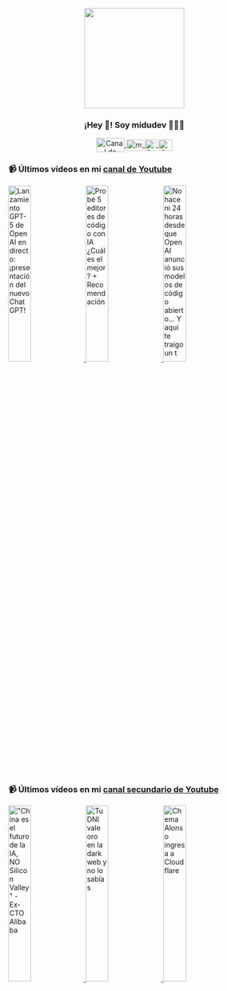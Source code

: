 <p align="center" width="300">
   <img align="center" width="200" src="https://user-images.githubusercontent.com/1561955/106762302-fda9de00-6635-11eb-99be-3ef744e60c0e.png" />
   <h3 align="center">¡Hey 👋! Soy midudev 👨🏻‍💻</h3>
</p>

<p align="center">
   <a href="https://twitch.tv/midudev" target="blank">
    <img align="center" src="https://upload.wikimedia.org/wikipedia/commons/c/ce/Twitch_logo_2019.svg" alt="Canal de Twitch de midudev" height="28px" width="56px" />
  </a>
  <span style="width: 8px;"> </span>
   <a href="https://youtube.com/midudev" target="blank">
    <img align="center" src="https://upload.wikimedia.org/wikipedia/commons/0/09/YouTube_full-color_icon_%282017%29.svg" alt="midudev" height="23px" width="33px" />
  </a>
  <span style="width: 8px;"> </span>
  <a href="https://instagram.com/midu.dev" target="blank">
    <img align="center" src="https://upload.wikimedia.org/wikipedia/commons/e/e7/Instagram_logo_2016.svg" alt="Canal de Instagram de midu.dev" height="23px" width="23px" />
  </a>
  <span style="width: 8px;"> </span>
  <a href="https://twitter.com/midudev" target="blank">
    <img align="center" src="https://upload.wikimedia.org/wikipedia/commons/thumb/6/6f/Logo_of_Twitter.svg/2491px-Logo_of_Twitter.svg.png" alt="Canal de Twitter de midudev" height="23px" width="28px" />
  </a>
</p>

### 📹 Últimos vídeos en mi [canal de Youtube](https://youtube.com/midudev?sub_confirmation=1)

<a href='https://youtu.be/y15Ws-udeU8' target='_blank'>
  <img width='30%' src='https://img.youtube.com/vi/y15Ws-udeU8/mqdefault.jpg' alt='Lanzamiento GPT-5 de OpenAI en directo: ¡presentación del nuevo ChatGPT!' />
</a>
<a href='https://youtu.be/TIo024XgX00' target='_blank'>
  <img width='30%' src='https://img.youtube.com/vi/TIo024XgX00/mqdefault.jpg' alt='Probé 5 editores de código con IA ¿Cuál es el mejor? + Recomendación' />
</a>
<a href='https://youtu.be/XtbtuytXtWk' target='_blank'>
  <img width='30%' src='https://img.youtube.com/vi/XtbtuytXtWk/mqdefault.jpg' alt='No hace ni 24 horas desde que OpenAI anunció sus modelos de código abierto...  Y aquí te traigo un t' />
</a>

### 📹 Últimos vídeos en mi [canal secundario de Youtube](https://youtube.com/midulive?sub_confirmation=1)

<a href='https://youtu.be/jZD4biuuf7I' target='_blank'>
  <img width='30%' src='https://img.youtube.com/vi/jZD4biuuf7I/mqdefault.jpg' alt='"China es el futuro de la IA, NO Silicon Valley" - Ex-CTO Alibaba' />
</a>
<a href='https://youtu.be/8D7ZLGjjvrU' target='_blank'>
  <img width='30%' src='https://img.youtube.com/vi/8D7ZLGjjvrU/mqdefault.jpg' alt='Tu DNI vale oro en la dark web y no lo sabías' />
</a>
<a href='https://youtu.be/VAWVPYspm5s' target='_blank'>
  <img width='30%' src='https://img.youtube.com/vi/VAWVPYspm5s/mqdefault.jpg' alt='Chema Alonso ingresa a Cloudflare' />
</a>
